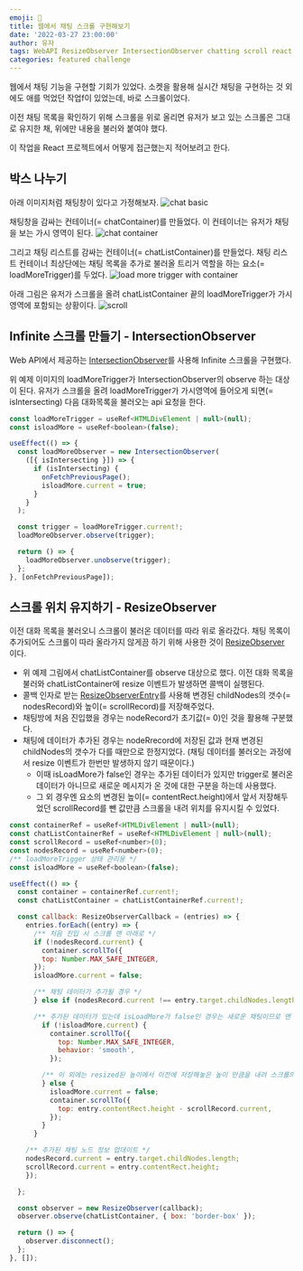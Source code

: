 ```yaml
---
emoji: 🔬
title: 웹에서 채팅 스크롤 구현해보기
date: '2022-03-27 23:00:00'
author: 유자
tags: WebAPI ResizeObserver IntersectionObserver chatting scroll react
categories: featured challenge
---
```


웹에서 채팅 기능을 구현할 기회가 있었다. 소켓을 활용해 실시간 채팅을 구현하는 것 외에도 애를 먹었던 작업f이 있었는데, 바로 스크롤이었다. 

이전 채팅 목록을 확인하기 위해 스크롤을 위로 올리면 유저가 보고 있는 스크롤은 그대로 유지한 채, 위에만 내용을 불러와 붙여야 했다. 

이 작업을 React 프로젝트에서 어떻게 접근했는지 적어보려고 한다. 

## 박스 나누기
아래 이미지처럼 채팅창이 있다고 가정해보자.
![chat basic](../../assets/03_chat-basic.png)

채팅창을 감싸는 컨테이너(= chatContainer)를 만들었다. 이 컨테이너는 유저가 채팅을 보는 가시 영역이 된다.
![chat container](../../assets/04_chat-container.png)

그리고 채팅 리스트를 감싸는 컨테이너(= chatListContainer)를 만들었다. 채팅 리스트 컨테이너 최상단에는 채팅 목록을 추가로 불러올 트리거 역할을 하는 요소(= loadMoreTrigger)를 두었다. 
![load more trigger with container](../../assets/07_load-more-trigger-with-container.png)

아래 그림은 유저가 스크롤을 올려 chatListContainer 끝의 loadMoreTrigger가 가시 영역에 포함되는 상황이다.
![scroll](../../assets/08_scroll.png)

## Infinite 스크롤 만들기 - IntersectionObserver
Web API에서 제공하는 [IntersectionObserver](https://developer.mozilla.org/ko/docs/Web/API/Intersection_Observer_API)를 사용해 Infinite 스크롤을 구현했다.

위 예제 이미지의 loadMoreTrigger가 IntersectionObserver의 observe 하는 대상이 된다. 유저가 스크롤을 올려 loadMoreTrigger가 가시영역에 들어오게 되면(= isIntersecting) 다음 대화목록을 불러오는 api 요청을 한다.



```js
const loadMoreTrigger = useRef<HTMLDivElement | null>(null);
const isloadMore = useRef<boolean>(false);

useEffect(() => {
  const loadMoreObserver = new IntersectionObserver(
    ([{ isIntersecting }]) => {
      if (isIntersecting) {
        onFetchPreviousPage();
        isloadMore.current = true;
      }
    }
  );

  const trigger = loadMoreTrigger.current!;
  loadMoreObserver.observe(trigger);

  return () => {
    loadMoreObserver.unobserve(trigger);
  };
}, [onFetchPreviousPage]);
```

## 스크롤 위치 유지하기 - ResizeObserver
이전 대화 목록을 불러오니 스크롤이 불러온 데이터를 따라 위로 올라갔다. 채팅 목록이 추가되어도 스크롤이 따라 올라가지 않게끔  하기 위해 사용한 것이
[ResizeObserver](https://developer.mozilla.org/en-US/docs/Web/API/ResizeObserver) 이다.

- 위 예제 그림에서 chatListContainer를 observe 대상으로 했다. 이전 대화 목록을 불러와 chatListContainer에 resize 이벤트가 발생하면 콜백이 실행된다.
- 콜백 인자로 받는 [ResizeObserverEntry](https://developer.mozilla.org/en-US/docs/Web/API/ResizeObserverEntry)를 사용해 변경된 childNodes의 갯수(= nodesRecord)와 높이(= scrollRecord)를 저장해주었다.
- 채팅방에 처음 진입했을 경우는 nodeRecord가 초기값(= 0)인 것을 활용해 구분했다.
- 채팅에 데이터가 추가된 경우는 nodeRrecord에 저장된 값과 현재 변경된 childNodes의 갯수가 다를 때만으로 한정지었다. (채팅 데이터를 불러오는 과정에서 resize 이벤트가 한번만 발생하지 않기 때문이다.)
  - 이때 isLoadMore가 false인 경우는 추가된 데이터가 있지만 trigger로 불러온 데이터가 아니므로 새로운 메시지가 온 것에 대한 구분을 하는데 사용했다.
  - 그 외 경우엔 요소의 변경된 높이(= contentRect.height)에서 앞서 저장해두었던 scrollRecord를 뺀 값만큼 스크롤을 내려 위치를 유지시킬 수 있었다.

```js
const containerRef = useRef<HTMLDivElement | null>(null);
const chatListContainerRef = useRef<HTMLDivElement | null>(null);
const scrollRecord = useRef<number>(0);
const nodesRecord = useRef<number>(0);
/** loadMoreTrigger 상태 관리용 */
const isloadMore = useRef<boolean>(false);

useEffect(() => {
  const container = containerRef.current!;
  const chatListContainer = chatListContainerRef.current!;

  const callback: ResizeObserverCallback = (entries) => {
    entries.forEach((entry) => {
      /** 처음 진입 시 스크롤 맨 아래로 */
      if (!nodesRecord.current) {
        container.scrollTo({
        top: Number.MAX_SAFE_INTEGER,
      });
      isloadMore.current = false;

      /** 채팅 데이터가 추가될 경우 */
      } else if (nodesRecord.current !== entry.target.childNodes.length) {

      /** 추가된 데이터가 있는데 isLoadMore가 false인 경우는 새로운 채팅이므로 맨 아래로 내림 */
        if (!isloadMore.current) {
          container.scrollTo({
            top: Number.MAX_SAFE_INTEGER,
            behavior: 'smooth',
          });

        /** 이 외에는 resized된 높이에서 이전에 저장해놓은 높이 만큼을 내려 스크롤의 위치를 유지시킴 */
        } else {
          isloadMore.current = false;
          container.scrollTo({
            top: entry.contentRect.height - scrollRecord.current,
          });
        }
      }

    /** 추가된 채팅 노드 정보 업데이트 */
    nodesRecord.current = entry.target.childNodes.length;
    scrollRecord.current = entry.contentRect.height;
    });

  };

  const observer = new ResizeObserver(callback);
  observer.observe(chatListContainer, { box: 'border-box' });

  return () => {
    observer.disconnect();
  };
}, []);
```




```toc
```




